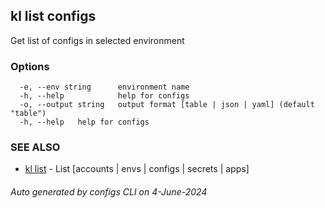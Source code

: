 ## kl list configs

Get list of configs in selected environment



### Options

```
  -e, --env string      environment name
  -h, --help            help for configs
  -o, --output string   output format [table | json | yaml] (default "table")
  -h, --help   help for configs
```

### SEE ALSO

* [kl list](kl_list.md)  - List [accounts | envs | configs | secrets | apps]

###### Auto generated by configs CLI on 4-June-2024
